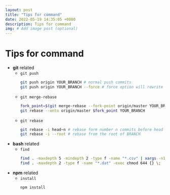 ```yaml
---
layout: post
title: "Tips for command"
date: 2022-05-19 14:35:05 +0800
description: Tips for command
img: # Add image post (optional)
---
```


# Tips for command
- __git__ related
    - `git push`
      ```bash
      git push origin YOUR_BRANCH # normal push commits
      git push origin YOUR_BRANCH --force # force option will rewrite commit history
      ```
    - `git merge-rebase`
      ```bash
      fork_point=$(git merge-rebase --fork-point origin/master YOUR_BRANCH)
      git rebase --onto origin/master $fork_point YOUR_BRANCH
      ```
    - `git rebase`
      ```bash
      git rebase -i head~n # rebase form number n commits before head
      git rebase -i --root # rebase from the root of BRANCH
      ```
- __bash__ related
    - `find`
      ```bash
      find . -maxdepth 5 -mindepth 2 -type f -name "*.csv" | xargs -n1 dirname | sort -u
      find . -maxdepth 2 -type f -name "*.dat" -exec chmod 644 {} \;
      ```
- __npm__ related
    - `install`
      ```bash
      npm install
      ```
